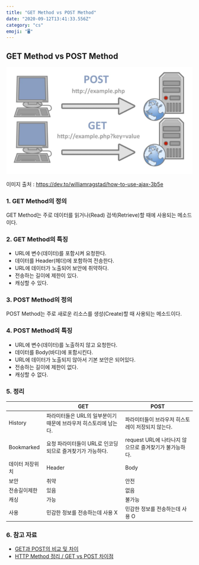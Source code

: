 ```yaml
---
title: "GET Method vs POST Method"
date: "2020-09-12T13:41:33.556Z"
category: "cs"
emoji: "🖥️"
---
```


## GET Method vs POST Method

![GETvsPost](https://raw.githubusercontent.com/zhsks528/TIL/master/Resource/GET%20vs%20POST.PNG)

이미지 출처 : https://dev.to/williamragstad/how-to-use-ajax-3b5e

### 1. GET Method의 정의

GET Method는 주로 데이터를 읽거나(Read) 검색(Retrieve)할 때에 사용되는 메소드이다.

### 2. GET Method의 특징

- URL에 변수(데이터)를 포함시켜 요청한다.
- 데이터를 Header(헤더)에 포함하여 전송한다.
- URL에 데이터가 노출되어 보안에 취약하다.
- 전송하는 길이에 제한이 있다.
- 캐싱할 수 있다.

### 3. POST Method의 정의

POST Method는 주로 새로운 리소스를 생성(Create)할 때 사용되는 메소드이다.

### 4. POST Method의 특징

- URL에 변수(데이터)를 노출하지 않고 요청한다.
- 데이터를 Body(바디)에 포함시킨다.
- URL에 데이터가 노출되지 않아서 기본 보안은 되어있다.
- 전송하는 길이에 제한이 없다.
- 캐싱할 수 없다.

### 5. 정리

|                 | GET                                                          | POST                                                   |
| --------------- | ------------------------------------------------------------ | ------------------------------------------------------ |
| History         | 파라미터들은 URL의 일부분이기 때문에 브라우저 히스토리에 남는다. | 파라미터들이 브라우저 히스토레이 저장되지 않는다.      |
| Bookmarked      | 요청 파라미터들이 URL로 인코딩되므로 즐겨찾기가 가능하다.    | request URL에 나타나지 않으므로 즐겨찾기가 불가능하다. |
| 데이터 저장위치 | Header                                                       | Body                                                   |
| 보안            | 취약                                                         | 안전                                                   |
| 전송길이제한    | 있음                                                         | 없음                                                   |
| 캐싱            | 가능                                                         | 불가능                                                 |
| 사용            | 민감한 정보를 전송하는데 사용 X                              | 민감한 정보를 전송하는데 사용 O                        |

### 6. 참고 자료

- [GET과 POST의 비교 및 차이](https://mangkyu.tistory.com/17)
- [HTTP Method 정리 / GET vs POST 차이점](https://im-developer.tistory.com/166)